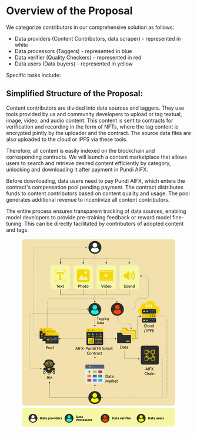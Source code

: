 # Overview of the Proposal

We categorize contributors in our comprehensive solution as follows:

* Data providers (Content Contributors, data scraper) - represented in white
* Data processors (Taggers) - represented in blue
* Data verifier (Quality Checkers) - represented in red
* Data users (Data buyers) - represented in yellow

Specific tasks include:

## Simplified Structure of the Proposal:

Content contributors are divided into data sources and taggers. They use tools provided by us and community developers to upload or tag textual, image, video, and audio content. This content is sent to contracts for verification and recording in the form of NFTs, where the tag content is encrypted jointly by the uploader and the contract. The source data files are also uploaded to the cloud or IPFS via these tools.

Therefore, all content is easily indexed on the blockchain and corresponding contracts. We will launch a content marketplace that allows users to search and retrieve desired content efficiently by category, unlocking and downloading it after payment in Pundi AIFX.

Before downloading, data users need to pay Pundi AIFX, which enters the contract's compensation pool pending payment. The contract distributes funds to content contributors based on content quality and usage. The pool generates additional revenue to incentivize all content contributors.

The entire process ensures transparent tracking of data sources, enabling model developers to provide pre-training feedback or reward model fine-tuning. This can be directly facilitated by contributors of adopted content and tags.



<figure><img src="../.gitbook/assets/D1-02.png" alt=""><figcaption></figcaption></figure>
